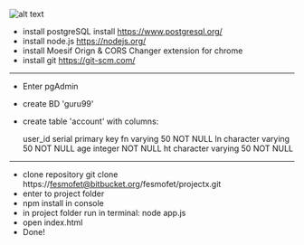 ![alt text](https://upload.wikimedia.org/wikipedia/commons/thumb/9/95/X11.svg/200px-X11.svg.png)
* install postgreSQL install https://www.postgresql.org/
* install node.js https://nodejs.org/
* install Moesif Orign & CORS Changer extension for chrome
* install git https://git-scm.com/
--- 

* Enter pgAdmin
* create BD 'guru99'
* create table 'account' with columns:

    user_id serial primary key
    fn  varying 50 NOT NULL
    ln character varying 50 NOT NULL
    age integer  NOT NULL
    ht character varying 50 NOT NULL
---

* clone repository git clone https://fesmofet@bitbucket.org/fesmofet/projectx.git
* enter to project folder
* npm install in console
* in project folder run in terminal: node app.js
* open index.html
* Done!


